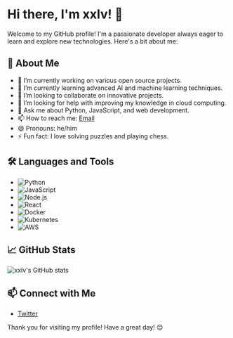 # Hi there, I'm xxlv! 👋

Welcome to my GitHub profile! I'm a passionate developer always eager to learn and explore new technologies. Here's a bit about me:

## 🚀 About Me
- 🔭 I’m currently working on various open source projects.
- 🌱 I’m currently learning advanced AI and machine learning techniques.
- 👯 I’m looking to collaborate on innovative projects.
- 🤔 I’m looking for help with improving my knowledge in cloud computing.
- 💬 Ask me about Python, JavaScript, and web development.
- 📫 How to reach me: [Email](mailto:xxlv@example.com)
- 😄 Pronouns: he/him
- ⚡ Fun fact: I love solving puzzles and playing chess.

## 🛠️ Languages and Tools
- ![Python](https://img.shields.io/badge/-Python-333333?style=flat&logo=python)
- ![JavaScript](https://img.shields.io/badge/-JavaScript-333333?style=flat&logo=javascript)
- ![Node.js](https://img.shields.io/badge/-Node.js-333333?style=flat&logo=node.js)
- ![React](https://img.shields.io/badge/-React-333333?style=flat&logo=react)
- ![Docker](https://img.shields.io/badge/-Docker-333333?style=flat&logo=docker)
- ![Kubernetes](https://img.shields.io/badge/-Kubernetes-333333?style=flat&logo=kubernetes)
- ![AWS](https://img.shields.io/badge/-AWS-333333?style=flat&logo=amazon-aws)

## 📈 GitHub Stats
![xxlv's GitHub stats](https://github-readme-stats.vercel.app/api?username=xxlv&show_icons=true&theme=radical)

## 📫 Connect with Me
- [Twitter](https://x.com/lvxiang_ghost)

Thank you for visiting my profile! Have a great day! 😊
